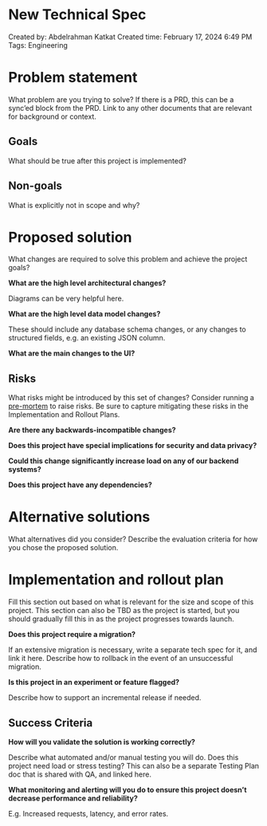# New Technical Spec

Created by: Abdelrahman Katkat
Created time: February 17, 2024 6:49 PM
Tags: Engineering

# Problem statement

What problem are you trying to solve? If there is a PRD, this can be a sync’ed block from the PRD. Link to any other documents that are relevant for background or context.

## Goals

What should be true after this project is implemented?

## Non-goals

What is explicitly not in scope and why?

# Proposed solution

What changes are required to solve this problem and achieve the project goals?

**What are the high level architectural changes?**

Diagrams can be very helpful here.

**What are the high level data model changes?**

These should include any database schema changes, or any changes to structured fields, e.g. an existing JSON column.

**What are the main changes to the UI?**

## Risks

What risks might be introduced by this set of changes? Consider running a [pre-mortem](https://www.notion.so/templates/pre-mortem-template) to raise risks. Be sure to capture mitigating these risks in the Implementation and Rollout Plans.

**Are there any backwards-incompatible changes?**

**Does this project have special implications for security and data privacy?**

**Could this change significantly increase load on any of our backend systems?**

**Does this project have any dependencies?**

# Alternative solutions

What alternatives did you consider? Describe the evaluation criteria for how you chose the proposed solution. 

# Implementation and rollout plan

Fill this section out based on what is relevant for the size and scope of this project. This section can also be TBD as the project is started, but you should gradually fill this in as the project progresses towards launch. 

**Does this project require a migration?**

If an extensive migration is necessary, write a separate tech spec for it, and link it here. Describe how to rollback in the event of an unsuccessful migration.

**Is this project in an experiment or feature flagged?**

Describe how to support an incremental release if needed.

## Success Criteria

**How will you validate the solution is working correctly?**

Describe what automated and/or manual testing you will do. Does this project need load or stress testing? This can also be a separate Testing Plan doc that is shared with QA, and linked here.

**What monitoring and alerting will you do to ensure this project doesn’t decrease performance and reliability?**

E.g. Increased requests, latency, and error rates.